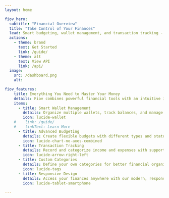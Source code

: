 ```yaml
---
layout: home

fiov_hero:
  subtitle: "Financial Overview"
  title: "Take Control of Your Finances"
  lead: Smart budgeting, wallet management, and transaction tracking - all in one beautiful, intuitive app.
  actions:
    - theme: brand
      text: Get Started
      link: /guide/
    - theme: alt
      text: View API
      link: /api/
  image:
    src: /dashboard.png
    alt: 

fiov_features:
    title: Everything You Need to Master Your Money
    details: Fiov combines powerful financial tools with an intuitive interface to make budgeting effortless and effective.
    items: 
      - title: Smart Wallet Management
        details: Organize multiple wallets, track balances, and manage your financial accounts all in one place.
        icon: lucide-wallet
    #    link: /guide/
    #    linkText: Learn More
      - title: Advanced Budgeting
        details: Create flexible budgets with different types and statuses. Set goals and track your progress automatically.
        icon: lucide-chart-no-axes-combined
      - title: Transaction Tracking
        details: Record and categorize income and expenses with support for recurring transactions and custom categories.
        icon: lucide-arrow-right-left
      - title: Custom Categories
        details: Define your own categories for better financial organization and insights into your spending patterns.
        icon: lucide-tags
      - title: Responsive Design
        details: Access your finances anywhere with our modern, responsive design powered by Livewire and Tailwind CSS.
        icon: lucide-tablet-smartphone

---
```


<custom-homepage />
